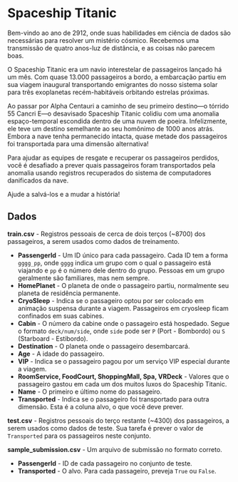 # Spaceship Titanic

Bem-vindo ao ano de 2912, onde suas habilidades em ciência de dados são necessárias para resolver um mistério cósmico. Recebemos uma transmissão de quatro anos-luz de distância, e as coisas não parecem boas.

O Spaceship Titanic era um navio interestelar de passageiros lançado há um mês. Com quase 13.000 passageiros a bordo, a embarcação partiu em sua viagem inaugural transportando emigrantes do nosso sistema solar para três exoplanetas recém-habitáveis orbitando estrelas próximas.

Ao passar por Alpha Centauri a caminho de seu primeiro destino—o tórrido 55 Cancri E—o desavisado Spaceship Titanic colidiu com uma anomalia espaço-temporal escondida dentro de uma nuvem de poeira. Infelizmente, ele teve um destino semelhante ao seu homônimo de 1000 anos atrás. Embora a nave tenha permanecido intacta, quase metade dos passageiros foi transportada para uma dimensão alternativa!

Para ajudar as equipes de resgate e recuperar os passageiros perdidos, você é desafiado a prever quais passageiros foram transportados pela anomalia usando registros recuperados do sistema de computadores danificados da nave.

Ajude a salvá-los e a mudar a história!

## Dados

**train.csv** - Registros pessoais de cerca de dois terços (~8700) dos passageiros, a serem usados como dados de treinamento.  
- **PassengerId** - Um ID único para cada passageiro. Cada ID tem a forma `gggg_pp`, onde `gggg` indica um grupo com o qual o passageiro está viajando e `pp` é o número dele dentro do grupo. Pessoas em um grupo geralmente são familiares, mas nem sempre.  
- **HomePlanet** - O planeta de onde o passageiro partiu, normalmente seu planeta de residência permanente.  
- **CryoSleep** - Indica se o passageiro optou por ser colocado em animação suspensa durante a viagem. Passageiros em cryosleep ficam confinados em suas cabines.  
- **Cabin** - O número da cabine onde o passageiro está hospedado. Segue o formato `deck/num/side`, onde `side` pode ser `P` (Port - Bombordo) ou `S` (Starboard - Estibordo).  
- **Destination** - O planeta onde o passageiro desembarcará.  
- **Age** - A idade do passageiro.  
- **VIP** - Indica se o passageiro pagou por um serviço VIP especial durante a viagem.  
- **RoomService, FoodCourt, ShoppingMall, Spa, VRDeck** - Valores que o passageiro gastou em cada um dos muitos luxos do Spaceship Titanic.  
- **Name** - O primeiro e último nome do passageiro.  
- **Transported** - Indica se o passageiro foi transportado para outra dimensão. Esta é a coluna alvo, o que você deve prever.  

**test.csv** - Registros pessoais do terço restante (~4300) dos passageiros, a serem usados como dados de teste. Sua tarefa é prever o valor de `Transported` para os passageiros neste conjunto.  

**sample_submission.csv** - Um arquivo de submissão no formato correto.  
- **PassengerId** - ID de cada passageiro no conjunto de teste.  
- **Transported** - O alvo. Para cada passageiro, preveja `True` ou `False`. 